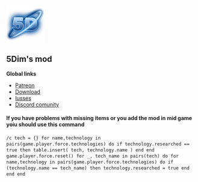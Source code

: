![logo](logo.png)
## **5Dim's mod**

**Global links**
- [Patreon](https://www.patreon.com/5Dim)
- [Download](https://mods.factorio.com/mods/McGuten)
- [Iusses](https://github.com/McGuten/5DimsFactorioMods/issues)
- [Discord comunity](https://discord.gg/CTEMFd9)


#### **If you have problems with missing items or you add the mod in mid game yoiu should use this command**
```
/c tech = {} for name,technology in pairs(game.player.force.technologies) do if technology.researched == true then table.insert( tech, technology.name ) end end game.player.force.reset() for _, tech_name in pairs(tech) do for name,technology in pairs(game.player.force.technologies) do if (technology.name == tech_name) then technology.researched = true end end end
```
